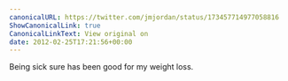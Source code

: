 ```yaml
---
canonicalURL: https://twitter.com/jmjordan/status/173457714977058816
ShowCanonicalLink: true
CanonicalLinkText: View original on
date: 2012-02-25T17:21:56+00:00
---
```

Being sick sure has been good for my weight loss.